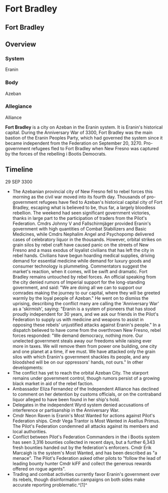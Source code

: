 # Fort Bradley
## Fort Bradley

		

## Overview

### System

Eranin

### Body

Azeban

### Allegiance

Alliance

**Fort Bradley** is a city on Azeban in the Eranin system. It is Eranin's historical capital. During the Anniversary War of 3300, Fort Bradley was the main bastion of the Eranin Peoples Party, which had governed the system since it became independent from the Federation on September 20, 3270. Pro-government refugees fled to Fort Bradley when New Fresno was captured by the forces of the rebelling i Bootis Democrats.

## Timeline

29 SEP 3300

- The Azebanian provincial city of New Fresno fell to rebel forces this morning as the civil war moved into its fourth day. Thousands of pro-government refugees have fled to Azeban's historical capital city of Fort Bradley, escaping what is believed to be, thus far, a largely bloodless rebellion. The weekend had seen significant government victories, thanks in large part to the participation of traders from the Pilot's Federation. Cmdrs Johnny V and Fallschirmjäger provided Eranin's government with high quantities of Combat Stabilizers and Basic Medicines, while Cmdrs Nephalim Angel and Psychopomp delivered cases of celebratory liquor in the thousands. However, orbital strikes on grain silos by rebel craft have caused panic on the streets of New Fresno and a mass exodus of loyalist civilians that has left the city in rebel hands. Civilians have begun hoarding medical supplies, driving demand for essential medicine while demand for luxury goods and consumer technology is plummeting. Commentators suggest the market's reaction, when it comes, will be swift and dramatic. Fort Bradley remains untouched by rebel forces. An official speaking from the city denied rumors of Imperial support for the long-standing government, and said: "We are doing all we can to support our comrades making the journey to our capital, where they will be greeted warmly by the loyal people of Azeban." He went on to dismiss the uprising, describing the conflict many are calling the 'Anniversary War' as a 'skirmish', saying: "Eranin is a system of pioneers that has stood proudly independent for 30 years, and we ask our friends in the Pilot's Federation to supply us with medicine and weapons to assist in opposing these rebels' unjustified attacks against Eranin's people." In a dispatch believed to have come from the overthrown New Fresno, rebel forces responded: "We demand democracy, nothing more. Our unelected government steals away our freedoms while raising ever more in taxes. We will remove them from power one building, one city and one planet at a time, if we must. We have attacked only the grain silos with which Eranin's government shackles its people, and any bloodshed will be on our oppressors' hands, not ours." In other developments:
- The conflict has yet to reach the orbital Azeban City. The starport remains under government control, though rumors persist of a growing black market in aid of the rebel faction.
- Ambassador Eliza Fernandez of the Independent Alliance has declined to comment on her detention by customs officials, or on the contraband liquor alleged to have been found in her ship's hold.
- Delegates in the independent Wyrd system denied accusations of interference or partisanship in the Anniversary War.
- Cmdr Neon Raven is Eranin's Most Wanted for actions against Pilot's Federation ships. Cmdr Vega Trantor is Most Wanted in Asellus Primus. The Pilot's Federation condemned all attacks against its members and local authorities.
- Conflict between Pilot's Federation Commanders in the i Bootis system has seen 3,316 bounties collected in recent days, but a further 6,343 fresh bounties handed out by the federation's enforcers. Cmdr Erik Marcaigh is the system's Most Wanted, and has been described as "a menace". The Pilot's Federation asked other pilots to "follow the lead of leading bounty hunter Cmdr kiFF and collect the generous rewards offered on rogue agents".
- Trading and combat activities currently favor Eranin's government over its rebels, though disinformation campaigns on both sides make accurate reporting problematic.^[1]^